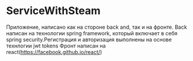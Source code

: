 # ServiceWithSteam
Приложение, написано как на стороне back and, так и на фронте.
Back написан на технологии spring framework, который включает в себя spring security.Регистрация и авторизация выполнены на основе технлогии jwt tokens
Фронт написан на react(https://facebook.github.io/react/)
